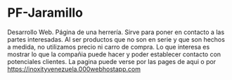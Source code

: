 # PF-Jaramillo
Desarrollo Web. Página de una herrería.
Sirve para poner en contacto a las partes interesadas. Al ser productos que no son en serie y que son hechos a medida, no utilizamos precio ni carro de compra.
Lo que interesa es mostrar lo que la compañia puede hacer y poder establecer contacto con potenciales clientes.
La pagina puede verse por las pages de aqui o por https://inoxityvenezuela.000webhostapp.com

